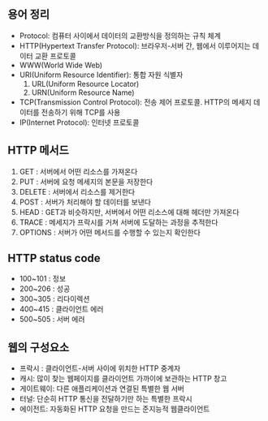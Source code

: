 ## 용어 정리
- Protocol: 컴퓨터 사이에서 데이터의 교환방식을 정의하는 규칙 체계
- HTTP(Hypertext Transfer Protocol): 브라우저-서버 간, 웹에서 이루어지는 데이터 교환 프로토콜
- WWW(World Wide Web)
- URI(Uniform Resource Identifier): 통합 자원 식별자
   1. URL(Uniform Resource Locator)
   2. URN(Uniform Resource Name)
- TCP(Transmission Control Protocol): 전송 제어 프로토콜. HTTP의 메세지 데이터를 전송하기 위해 TCP를 사용
- IP(Internet Protocol): 인터넷 프로토콜

## HTTP 메서드 
1. GET : 서버에서 어떤 리소스를 가져온다
2. PUT : 서버에 요청 메세지의 본문을 저장한다
3. DELETE : 서버에서 리소스를 제거한다
4. POST : 서버가 처리해야 할 데이터를 보낸다
5. HEAD : GET과 비슷하지만, 서버에서 어떤 리소스에 대해 헤더만 가져온다
6. TRACE : 메세지가 프락시를 거쳐 서버에 도달하는 과정을 추적한다
7. OPTIONS : 서버가 어떤 메서드를 수행할 수 있는지 확인한다

## HTTP status code
- 100~101 : 정보
- 200~206 : 성공
- 300~305 : 리다이렉션
- 400~415 : 클라이언트 에러
- 500~505 : 서버 에러

## 웹의 구성요소
- 프락시 : 클라이언트-서버 사이에 위치한 HTTP 중계자
- 캐시: 많이 찾는 웹페이지를 클라이언트 가까이에 보관하는 HTTP 창고
- 게이트웨이: 다른 애플리케이션과 연결된 특별한 웹 서버
- 터널: 단순히 HTTP 통신을 전달하기만 하는 특별한 프락시
- 에이전트: 자동화된 HTTP 요청을 만드는 준지능적 웹클라이언트

